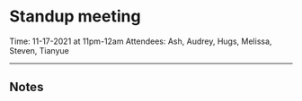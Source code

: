 # Standup meeting
Time: 11-17-2021 at 11pm-12am
Attendees: Ash, Audrey, Hugs, Melissa, Steven, Tianyue
  
---
  
  
Notes
- 
